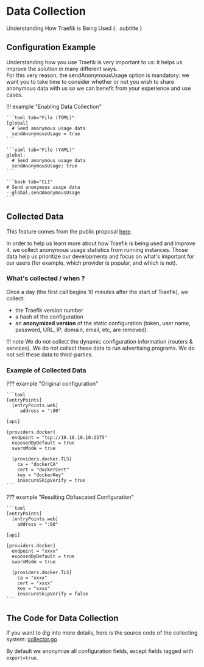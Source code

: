 # Data Collection

Understanding How Traefik is Being Used
{: .subtitle }

## Configuration Example

Understanding how you use Traefik is very important to us: it helps us improve the solution in many different ways.  
For this very reason, the sendAnonymousUsage option is mandatory: we want you to take time to consider whether or not you wish to share anonymous data with us so we can benefit from your experience and use cases.

!!! example "Enabling Data Collection"
    
    ```toml tab="File (TOML)"
    [global]
      # Send anonymous usage data
      sendAnonymousUsage = true
    ```
    
    ```yaml tab="File (YAML)"
    global:
      # Send anonymous usage data
      sendAnonymousUsage: true
    ```
    
    ```bash tab="CLI"
    # Send anonymous usage data
    --global.sendAnonymousUsage
    ```

## Collected Data

This feature comes from the public proposal [here](https://github.com/containous/traefik/issues/2369).

In order to help us learn more about how Traefik is being used and improve it, we collect anonymous usage statistics from running instances.
Those data help us prioritize our developments and focus on what's important for our users (for example, which provider is popular, and which is not).

### What's collected / when ?

Once a day (the first call begins 10 minutes after the start of Traefik), we collect:

- the Traefik version number
- a hash of the configuration
- an **anonymized version** of the static configuration (token, user name, password, URL, IP, domain, email, etc, are removed).

!!! note
    We do not collect the dynamic configuration information (routers & services).
    We do not collect these data to run advertising programs.
    We do not sell these data to third-parties.

### Example of Collected Data

??? example "Original configuration"

    ```toml
    [entryPoints]
      [entryPoints.web]
         address = ":80"
    
    [api]
    
    [providers.docker]
      endpoint = "tcp://10.10.10.10:2375"
      exposedByDefault = true
      swarmMode = true
    
      [providers.docker.TLS]
        ca = "dockerCA"
        cert = "dockerCert"
        key = "dockerKey"
        insecureSkipVerify = true
    ```

??? example "Resulting Obfuscated Configuration"

    ```toml
    [entryPoints]
      [entryPoints.web]
        address = ":80"
    
    [api]
    
    [providers.docker]
      endpoint = "xxxx"
      exposedByDefault = true
      swarmMode = true
    
      [providers.docker.TLS]
        ca = "xxxx"
        cert = "xxxx"
        key = "xxxx"
        insecureSkipVerify = false
    ```

## The Code for Data Collection

If you want to dig into more details, here is the source code of the collecting system: [collector.go](https://github.com/containous/traefik/blob/master/pkg/collector/collector.go)

By default we anonymize all configuration fields, except fields tagged with `export=true`.
